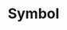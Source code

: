 ---
title: "Symbol"
permalink: /spells/symbol/
tags:
  - Spell
available_for:
  - Bard
  - Cleric
  - Wizard
level: "7th Level"
school: "Abjuration"
range: "Touch"
area: "10 ft"
shape: "Cube"
comp:
  - V
  - S
  - M
material: "mercury, phosphorus, and powdered diamond and opal with a total value of at least 1,000 gp, which the spell consumes."
duration: "Until dispelled"
cast_time: "1 Minute"
description: |
  When you cast this spell, you inscribe a harmful glyph either on a surface (such as a section of floor, a wall, or a table) or within an object that can be closed to conceal the glyph (such as a book, a scroll, or a treasure chest). If you choose a surface, the glyph can cover an area of the surface no larger than 10 feet in diameter. If you choose an object, that object must remain in its place; if the object is moved more than 10 feet from where you cast this spell, the glyph is broken, and the spell ends without being triggered.

  The glyph is nearly invisible, requiring an Intelligence (Investigation) check against your spell save DC to find it.

  You decide what triggers the glyph when you cast the spell. For glyphs inscribed on a surface, the most typical triggers include touching or stepping on the glyph, removing another object covering it, approaching within a certain distance of it, or manipulating the object that holds it. For glyphs inscribed within an object, the most common triggers are opening the object, approaching within a certain distance of it, or seeing or reading the glyph.

  You can further refine the trigger so the spell is activated only under certain circumstances or according to a creature's physical characteristics (such as height or weight), or physical kind (for example, the ward could be set to affect hags or shapechangers). You can also specify creatures that don't trigger the glyph, such as those who say a certain password.

  When you inscribe the glyph, choose one of the options below for its effect. Once triggered, the glyph glows, filling a 60-foot-radius sphere with dim light for 10 minutes, after which time the spell ends. Each creature in the sphere when the glyph activates is targeted by its effect, as is a creature that enters the sphere for the first time on a turn or ends its turn there.

  ***Death.*** Each target must make a constitution saving throw, taking 10d 10 necrotic damage on a failed save, or half as much damage on a successful save.

  ***Discord.*** Each target must make a constitution saving throw. On a failed save, a target bickers and argues with other creatures for 1 minute. During this time, it is incapable of meaningful communication and has disadvantage on attack rolls and ability checks.

  ***Fear.*** Each target must make a wisdom saving throw and becomes frightened for 1 minute on a failed save. While frightened, the target drops whatever it is holding and must move at least 30 feet away from the glyph on each of its turns, if able.

  ***Hopelessness.*** Each target must make a charisma saving throw. On a failed save, the target is overwhelmed with despair for 1 minute. During this time, it can't attack or target any creature with harmful abilities, spells, or other magical effects.

  ***Insanity.*** Each target must make an intelligence saving throw. On a failed save, the target is driven insane for 1 minute. An insane creature can't take actions, can't understand what other creatures say, can't read, and speaks only in gibberish. The DM controls its movement, which is erratic.

  ***Pain.*** Each target must make a constitution saving throw and becomes incapacitated with excruciating pain for 1 minute on a failed save.

  ***Sleep.*** Each target must make a wisdom saving throw and falls unconscious for 10 minutes on a failed save. A creature awakens if it takes damage or if someone uses an action to shake or slap it awake.

  ***Stunning.*** Each target must make a wisdom saving throw and becomes stunned for 1 minute on a failed save.
excerpt: "When you cast this spell, you inscribe a harmful glyph either on a surface (such as a section of floor, a wall, or a table) or within an object that can be closed to conceal the glyph (such as a book, a scroll, or a treasure chest)."
source: "Basic Rules"
---